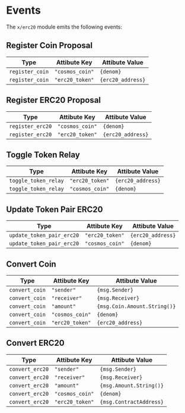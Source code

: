 <!--
order: 6
-->

# Events

The `x/erc20` module emits the following events:

## Register Coin Proposal

| Type            | Attibute Key    | Attibute Value    |
| --------------- | --------------- | ----------------- |
| `register_coin` | `"cosmos_coin"` | `{denom}`         |
| `register_coin` | `"erc20_token"` | `{erc20_address}` |

## Register ERC20 Proposal

| Type             | Attibute Key    | Attibute Value    |
| ---------------- | --------------- | ----------------- |
| `register_erc20` | `"cosmos_coin"` | `{denom}`         |
| `register_erc20` | `"erc20_token"` | `{erc20_address}` |

## Toggle Token Relay

| Type                 | Attibute Key    | Attibute Value    |
| -------------------- | --------------- | ----------------- |
| `toggle_token_relay` | `"erc20_token"` | `{erc20_address}` |
| `toggle_token_relay` | `"cosmos_coin"` | `{denom}`         |

## Update Token Pair ERC20

| Type                      | Attibute Key    | Attibute Value    |
| ------------------------- | --------------- | ----------------- |
| `update_token_pair_erc20` | `"erc20_token"` | `{erc20_address}` |
| `update_token_pair_erc20` | `"cosmos_coin"` | `{denom}`         |

## Convert Coin

| Type           | Attibute Key    | Attibute Value              |
| -------------- | --------------- | --------------------------- |
| `convert_coin` | `"sender"`      | `{msg.Sender}`              |
| `convert_coin` | `"receiver"`    | `{msg.Receiver}`            |
| `convert_coin` | `"amount"`      | `{msg.Coin.Amount.String()}` |
| `convert_coin` | `"cosmos_coin"` | `{denom}`                   |
| `convert_coin` | `"erc20_token"` | `{erc20_address}`           |

## Convert ERC20

| Type            | Attibute Key    | Attibute Value              |
| --------------- | --------------- | --------------------------- |
| `convert_erc20` | `"sender"`      | `{msg.Sender}`              |
| `convert_erc20` | `"receiver"`    | `{msg.Receiver}`            |
| `convert_erc20` | `"amount"`      | `{msg.Amount.String()}`     |
| `convert_erc20` | `"cosmos_coin"` | `{denom}`                   |
| `convert_erc20` | `"erc20_token"` | `{msg.ContractAddress}`     |
